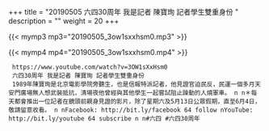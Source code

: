 +++
title = "20190505  六四30周年 我是記者 陳寶珣 記者學生雙重身份 "
description = ""
weight = 20
+++

{{< mymp3 mp3="20190505_3ow1sxxhsm0.mp3" >}}

{{< mymp4 mp4="20190505_3ow1sxxhsm0.mp4" >}}

     https://www.youtube.com/watch?v=3OW1sXxHsm0 
     六四30周年 我是記者 陳寶珣 記者學生雙重身份 
     1989年陳寶珣是北京電影學院旁聽生，也是信報特派記者，他見證官迫民反，民運一個多月天安門廣場無人想武裝抵抗，清場夜他曾經與其他學生一起嘗試阻止躁動的人燒軍車。 n n＊每天都會推出一位記者在鏡頭前親身見證的影片，除了星期六及5月13日公眾假期，直至6月4日，敬請留意收看。 n nFacebook: http://bit.ly/facebook 64 follow nYouTube: http://bit.ly/youtube 64 subscribe n n#六四 #六四30周年 
